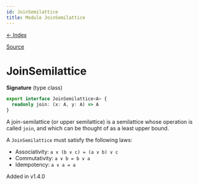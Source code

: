 ```yaml
---
id: JoinSemilattice
title: Module JoinSemilattice
---
```


[← Index](.)

[Source](https://github.com/gcanti/fp-ts/blob/master/src/JoinSemilattice.ts)

# JoinSemilattice

**Signature** (type class)

```ts
export interface JoinSemilattice<A> {
  readonly join: (x: A, y: A) => A
}
```

A join-semilattice (or upper semilattice) is a semilattice whose operation is called `join`, and which can be thought
of as a least upper bound.

A `JoinSemilattice` must satisfy the following laws:

- Associativity: `a ∨ (b ∨ c) = (a ∨ b) ∨ c`
- Commutativity: `a ∨ b = b ∨ a`
- Idempotency: `a ∨ a = a`

Added in v1.4.0
